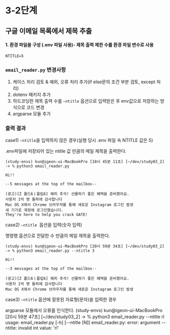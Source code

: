 # 3-2단계
## 구글 이메일 목록에서 제목 추출
#### 1. 환경 파일을 구성 (.env 파일 사용)- 제목 출력 제한 수를 환경 파일 변수로 사용
```
NTITLE=5
```
### `email_reader.py` 변경사항

1. 케이스 처리 검토 & 예외, 오류 처리 추가(if else문의 조건 부분 검토, except 처리)
2. dotenv 패키지 추가
3. 하드코딩한 제목 출력 수를 `—ntitle` 옵션으로 입력받은 후 env값으로 저장하는 방식으로 코드 변경
4. argparse 모듈 추가
### 출력 결과

case1) `—ntitle`을 입력하지 않은 경우(실행 당시 .env 파일 속 NTITLE 값은 5)

.env파일에 저장되어 있는 ntitle 값 만큼의 메일 제목을 출력한다.

```
(study-envs) kun@igeon-ui-MacBookPro [18시 45분 11초] [~/dev/study03_2]
-> % python3 email_reader.py

Hi!!

--5 messages at the top of the mailbox--

(광고)[Z 폴드6ㅣ플립6] 해피 추석! 선물하기 좋은 혜택을 준비했어요.
사용자 1억 명 돌파에 감사합니다
Mac OS X에서 Chrome 브라우저를 통해 새로운 Instagram 로그인 발생
새 기기로 계정에 로그인했습니다.
They're here to help you crack GATE!

```

case2) `—ntitle `옵션을 입력(숫자 입력)

명령행 옵션으로 전달한 수 만큼의 메일 제목을 출력한다.

```
(study-envs) kun@igeon-ui-MacBookPro [20시 59분 34초] [~/dev/study03_2]
-> % python3 email_reader.py --ntitle 3

Hi!!

--3 messages at the top of the mailbox--

(광고)[Z 폴드6ㅣ플립6] 해피 추석! 선물하기 좋은 혜택을 준비했어요.
사용자 1억 명 돌파에 감사합니다
Mac OS X에서 Chrome 브라우저를 통해 새로운 Instagram 로그인 발생

```

case3) `—ntitle` 옵션에 잘못된 자료형(문자)을 입력한 경우

argparse 모듈에서 오류를 인식한다.
(study-envs) kun@igeon-ui-MacBookPro [20시 59분 47초] [~/dev/study03_2]
-> % python3 email_reader.py --ntitle rl
usage: email_reader.py [-h] [--ntitle [N]]
email_reader.py: error: argument --ntitle: invalid int value: 'rl'